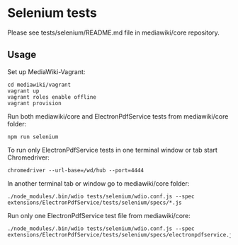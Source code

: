 # Selenium tests

Please see tests/selenium/README.md file in mediawiki/core repository.

## Usage

Set up MediaWiki-Vagrant:

    cd mediawiki/vagrant
    vagrant up
    vagrant roles enable offline
    vagrant provision

Run both mediawiki/core and ElectronPdfService tests from mediawiki/core folder:

    npm run selenium

To run only ElectronPdfService tests in one terminal window or tab start Chromedriver:

    chromedriver --url-base=/wd/hub --port=4444

In another terminal tab or window go to mediawiki/core folder:

    ./node_modules/.bin/wdio tests/selenium/wdio.conf.js --spec extensions/ElectronPdfService/tests/selenium/specs/*.js

Run only one ElectronPdfService test file from mediawiki/core:

    ./node_modules/.bin/wdio tests/selenium/wdio.conf.js --spec extensions/ElectronPdfService/tests/selenium/specs/electronpdfservice.js
